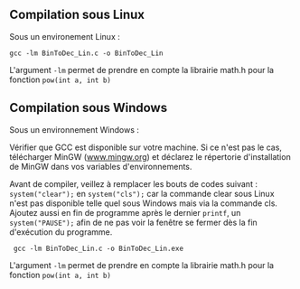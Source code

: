 ##                Compilation sous Linux                 


Sous un environement Linux : 

<code>gcc -lm BinToDec_Lin.c -o BinToDec_Lin </code>

L'argument <code>-lm</code> permet de prendre en compte la librairie math.h pour la fonction <code>pow(int a, int b)</code>


##                Compilation sous Windows               


Sous un environnement Windows : 

Vérifier que GCC est disponible sur votre machine.
Si ce n'est pas le cas, télécharger MinGW (www.mingw.org) et déclarez le répertorie d'installation de MinGW dans vos variables d'environnements.

Avant de compiler, veillez à remplacer les bouts de codes suivant : <code>system("clear");</code> en <code>system("cls");</code> car la commande clear sous Linux n'est pas disponible telle quel sous Windows mais via la commande cls.
Ajoutez aussi en fin de programme après le dernier <code>printf</code>, un <code>system("PAUSE");</code> afin de ne pas voir la fenêtre se fermer dès la fin d'exécution du programme.

<code> gcc -lm BinToDec_Lin.c -o BinToDec_Lin.exe </code>

L'argument <code>-lm</code> permet de prendre en compte la librairie math.h pour la fonction <code>pow(int a, int b)</code>
